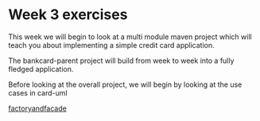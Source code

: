 # Week 3 exercises

This week we will begin to look at a multi module maven project which will teach you about implementing a simple credit card application.

The bankcard-parent project will build from week to week into a fully fledged application.

Before looking at the overall project, we will begin by looking at the use cases in card-uml

[factoryandfacade](../week3/bankcard-parent/card-uml)